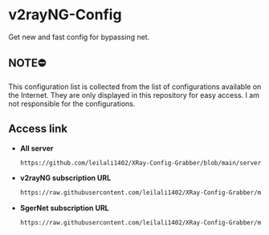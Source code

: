 # v2rayNG-Config


Get new and fast config for bypassing net.

## NOTE⛔

This configuration list is collected from the list of configurations available on the Internet. They are only displayed in this repository for easy access. I am not responsible for the configurations.

## Access link

  - **All server**
    ```bash
    https://github.com/leilali1402/XRay-Config-Grabber/blob/main/server.txt
    ```
- **v2rayNG subscription URL**
    ```bash
    https://raw.githubusercontent.com/leilali1402/XRay-Config-Grabber/main/sub.txt
    ```
- **SgerNet subscription URL**
    ```bash
    https://raw.githubusercontent.com/leilali1402/XRay-Config-Grabber/main/sub.txt
    ```

